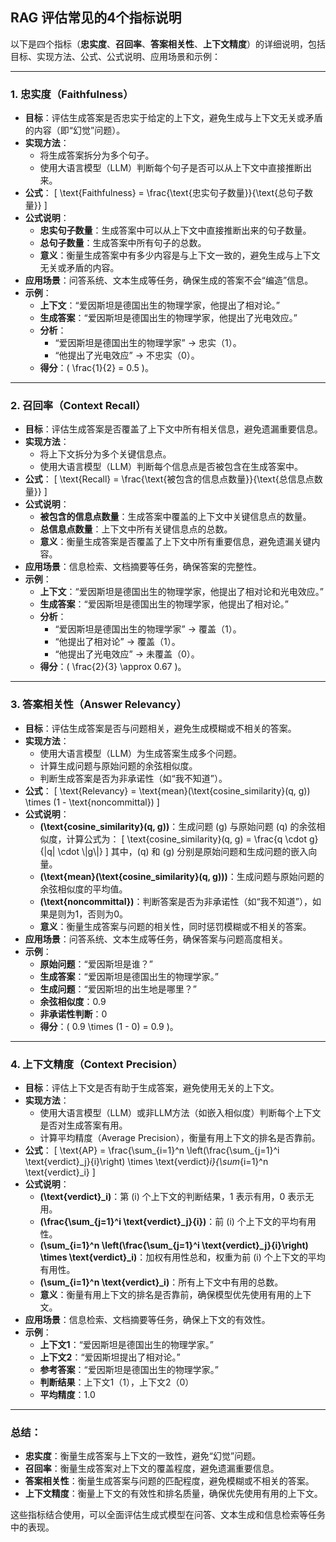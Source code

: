 ## RAG 评估常见的4个指标说明

以下是四个指标（**忠实度**、**召回率**、**答案相关性**、**上下文精度**）的详细说明，包括目标、实现方法、公式、公式说明、应用场景和示例：

---

### 1. **忠实度（Faithfulness）**
- **目标**：评估生成答案是否忠实于给定的上下文，避免生成与上下文无关或矛盾的内容（即“幻觉”问题）。
- **实现方法**：
  - 将生成答案拆分为多个句子。
  - 使用大语言模型（LLM）判断每个句子是否可以从上下文中直接推断出来。
- **公式**：
  \[
  \text{Faithfulness} = \frac{\text{忠实句子数量}}{\text{总句子数量}}
  \]
- **公式说明**：
  - **忠实句子数量**：生成答案中可以从上下文中直接推断出来的句子数量。
  - **总句子数量**：生成答案中所有句子的总数。
  - **意义**：衡量生成答案中有多少内容是与上下文一致的，避免生成与上下文无关或矛盾的内容。
- **应用场景**：问答系统、文本生成等任务，确保生成的答案不会“编造”信息。
- **示例**：
  - **上下文**：“爱因斯坦是德国出生的物理学家，他提出了相对论。”
  - **生成答案**：“爱因斯坦是德国出生的物理学家，他提出了光电效应。”
  - **分析**：
    - “爱因斯坦是德国出生的物理学家” → 忠实（1）。
    - “他提出了光电效应” → 不忠实（0）。
  - **得分**：\( \frac{1}{2} = 0.5 \)。

---

### 2. **召回率（Context Recall）**
- **目标**：评估生成答案是否覆盖了上下文中所有相关信息，避免遗漏重要信息。
- **实现方法**：
  - 将上下文拆分为多个关键信息点。
  - 使用大语言模型（LLM）判断每个信息点是否被包含在生成答案中。
- **公式**：
  \[
  \text{Recall} = \frac{\text{被包含的信息点数量}}{\text{总信息点数量}}
  \]
- **公式说明**：
  - **被包含的信息点数量**：生成答案中覆盖的上下文中关键信息点的数量。
  - **总信息点数量**：上下文中所有关键信息点的总数。
  - **意义**：衡量生成答案是否覆盖了上下文中所有重要信息，避免遗漏关键内容。
- **应用场景**：信息检索、文档摘要等任务，确保答案的完整性。
- **示例**：
  - **上下文**：“爱因斯坦是德国出生的物理学家，他提出了相对论和光电效应。”
  - **生成答案**：“爱因斯坦是德国出生的物理学家，他提出了相对论。”
  - **分析**：
    - “爱因斯坦是德国出生的物理学家” → 覆盖（1）。
    - “他提出了相对论” → 覆盖（1）。
    - “他提出了光电效应” → 未覆盖（0）。
  - **得分**：\( \frac{2}{3} \approx 0.67 \)。

---

### 3. **答案相关性（Answer Relevancy）**
- **目标**：评估生成答案是否与问题相关，避免生成模糊或不相关的答案。
- **实现方法**：
  - 使用大语言模型（LLM）为生成答案生成多个问题。
  - 计算生成问题与原始问题的余弦相似度。
  - 判断生成答案是否为非承诺性（如“我不知道”）。
- **公式**：
  \[
  \text{Relevancy} = \text{mean}(\text{cosine\_similarity}(q, g)) \times (1 - \text{noncommittal})
  \]
- **公式说明**：
  - **\(\text{cosine\_similarity}(q, g)\)**：生成问题 \(g\) 与原始问题 \(q\) 的余弦相似度，计算公式为：
    \[
    \text{cosine\_similarity}(q, g) = \frac{q \cdot g}{\|q\| \cdot \\|g\\|}
    \]
    其中，\(q\) 和 \(g\) 分别是原始问题和生成问题的嵌入向量。
  - **\(\text{mean}(\text{cosine\_similarity}(q, g))\)**：生成问题与原始问题的余弦相似度的平均值。
  - **\(\text{noncommittal}\)**：判断答案是否为非承诺性（如“我不知道”），如果是则为1，否则为0。
  - **意义**：衡量生成答案与问题的相关性，同时惩罚模糊或不相关的答案。
- **应用场景**：问答系统、文本生成等任务，确保答案与问题高度相关。
- **示例**：
  - **原始问题**：“爱因斯坦是谁？”
  - **生成答案**：“爱因斯坦是德国出生的物理学家。”
  - **生成问题**：“爱因斯坦的出生地是哪里？”
  - **余弦相似度**：0.9
  - **非承诺性判断**：0
  - **得分**：\( 0.9 \times (1 - 0) = 0.9 \)。

---

### 4. **上下文精度（Context Precision）**
- **目标**：评估上下文是否有助于生成答案，避免使用无关的上下文。
- **实现方法**：
  - 使用大语言模型（LLM）或非LLM方法（如嵌入相似度）判断每个上下文是否对生成答案有用。
  - 计算平均精度（Average Precision），衡量有用上下文的排名是否靠前。
- **公式**：
  \[
  \text{AP} = \frac{\sum_{i=1}^n \left(\frac{\sum_{j=1}^i \text{verdict}_j}{i}\right) \times \text{verdict}_i}{\sum_{i=1}^n \text{verdict}_i}
  \]
- **公式说明**：
  - **\(\text{verdict}_i\)**：第 \(i\) 个上下文的判断结果，1 表示有用，0 表示无用。
  - **\(\frac{\sum_{j=1}^i \text{verdict}_j}{i}\)**：前 \(i\) 个上下文的平均有用性。
  - **\(\sum_{i=1}^n \left(\frac{\sum_{j=1}^i \text{verdict}_j}{i}\right) \times \text{verdict}_i\)**：加权有用性总和，权重为前 \(i\) 个上下文的平均有用性。
  - **\(\sum_{i=1}^n \text{verdict}_i\)**：所有上下文中有用的总数。
  - **意义**：衡量有用上下文的排名是否靠前，确保模型优先使用有用的上下文。
- **应用场景**：信息检索、文档摘要等任务，确保上下文的有效性。
- **示例**：
  - **上下文1**：“爱因斯坦是德国出生的物理学家。”
  - **上下文2**：“爱因斯坦提出了相对论。”
  - **参考答案**：“爱因斯坦是德国出生的物理学家。”
  - **判断结果**：上下文1（1），上下文2（0）
  - **平均精度**：1.0

---

### 总结：
- **忠实度**：衡量生成答案与上下文的一致性，避免“幻觉”问题。
- **召回率**：衡量生成答案对上下文的覆盖程度，避免遗漏重要信息。
- **答案相关性**：衡量生成答案与问题的匹配程度，避免模糊或不相关的答案。
- **上下文精度**：衡量上下文的有效性和排名质量，确保优先使用有用的上下文。

这些指标结合使用，可以全面评估生成式模型在问答、文本生成和信息检索等任务中的表现。
